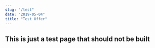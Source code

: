```yaml
---
slug: "/test"
date: "2019-05-04"
title: "Test Offer"
---
```


## This is just a test page that should not be built
